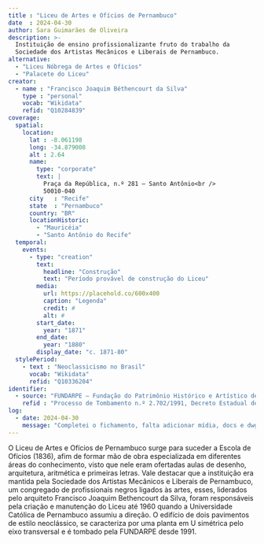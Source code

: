 ```yaml
---
title : "Liceu de Artes e Ofícios de Pernambuco"
date  : 2024-04-30
author: Sara Guimarães de Oliveira
description: >-
  Instituição de ensino profissionalizante fruto do trabalho da
  Sociedade dos Artistas Mecânicos e Liberais de Pernambuco.
alternative:
  - "Liceu Nóbrega de Artes e Ofícios"
  - "Palacete do Liceu"
creator:
  - name : "Francisco Joaquim Béthencourt da Silva"
    type : "personal"
    vocab: "Wikidata"
    refid: "Q10284839"
coverage:
  spatial:
    location:
      lat : -8.061198 
      long: -34.879008
      alt : 2.64
      name:
        type: "corporate"
        text: |
          Praça da República, n.º 281 – Santo Antônio<br />
          50010-040
      city   : "Recife"
      state  : "Pernambuco"
      country: "BR"
      locationHistoric:
        - "Mauricéia"
        - "Santo Antônio do Recife"
  temporal:
    events:
      - type: "creation"
        text:
          headline: "Construção"
          text: "Período provável de construção do Liceu"
        media:
          url: https://placehold.co/600x400
          caption: "Legenda"
          credit: #
          alt: #
        start_date:
          year: "1871"
        end_date:
          year: "1880"
        display_date: "c. 1871-80"
  stylePeriod:
    - text : "Neoclassicismo no Brasil"
      vocab: "Wikidata"
      refid: "Q10336204"
identifier:
  - source: "FUNDARPE – Fundação do Patrimônio Histórico e Artístico de Pernambuco"
    refid : "Processo de Tombamento n.º 2.702/1991, Decreto Estadual de Homologação n.º 17.348, de 28/02/1994."
log:
  - date: 2024-04-30
    message: "Completei o fichamento, falta adicionar mídia, docs e dwg"
---
```


O Liceu de Artes e Ofícios de Pernambuco surge para suceder a  Escola de
Ofícios (1836), afim de formar mão de obra especializada em diferentes
áreas do conhecimento, visto que nele eram ofertadas aulas de desenho,
arquitetura, aritmética e primeiras letras. Vale destacar que a
instituição era mantida pela Sociedade dos Artistas Mecânicos e Liberais
de Pernambuco, um congregado de profissionais negros ligados às artes,
esses, liderados pelo arquiteto Francisco Joaquim Bethencourt da Silva,
foram responsáveis pela criação e manutenção do Liceu até 1960 quando a
Universidade Católica de Pernambuco assumiu a direção. O edifício de
dois pavimentos de estilo neoclássico, se caracteriza por uma planta em
U simétrica pelo eixo transversal e é tombado pela FUNDARPE desde 1991.


